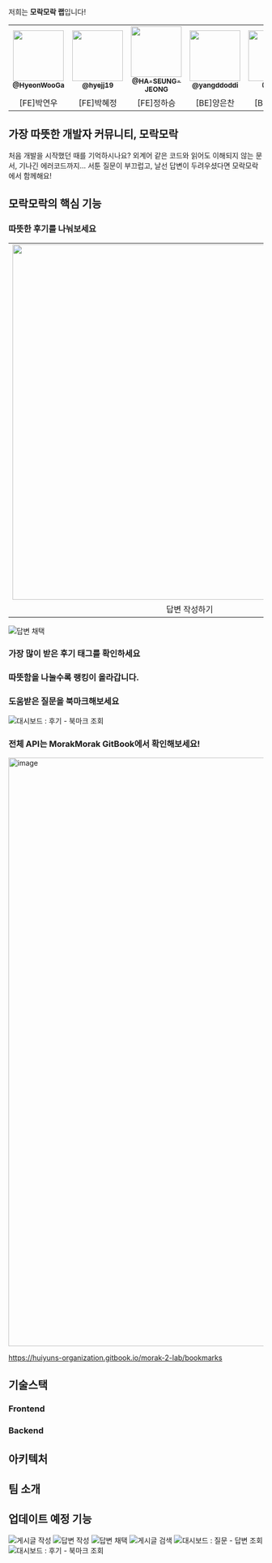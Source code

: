 저희는 **모락모락 랩**입니다!

<table>
  <tr>
  <td align="center"><a href="https://github.com/HyeonWooGa"><img src="https://avatars.githubusercontent.com/u/101603474?v=4" width="100px;" alt=""/><br /><sub><b>@HyeonWooGa</b></sub></a><br /></td>
     <td align="center"><a href="https://github.com/hyejj19"><img src="https://avatars.githubusercontent.com/u/89173923?v=4" width="100px;" alt=""/><br /><sub><b>@hyejj19</b></sub></a><br /></td>
     <td align="center"><a href="https://github.com/HA-SEUNG-JEONG"><img src="https://avatars.githubusercontent.com/u/88266129?v=4" width="100px;" alt=""/><br /><sub><b>@HA-SEUNG-JEONG</b></sub></a><br /></td>
    <td align="center"><a href="https://github.com/yangddoddi"><img src="https://avatars.githubusercontent.com/u/97802103?v=4" width="100px;" alt=""/><br /><sub><b>@yangddoddi</b></sub></a><br />
     <td align="center"><a href="https://github.com/Tldkt"><img src="https://avatars.githubusercontent.com/u/102589253?v=4" width="100px;" alt=""/><br /><sub><b>@Tldkt</b></sub></a><br />
     <td align="center"><a href="https://github.com/Shawn9948"><img src="https://avatars.githubusercontent.com/u/104377048?v=4" width="100px;" alt=""/><br /><sub><b>@Shawn9948</b></sub></a><br /></td>

</tr>
      <td align="center">[FE]박연우</td>
      <td align="center">[FE]박혜정</td>
      <td align="center">[FE]정하승</td>
      <td align="center">[BE]양은찬</td>
      <td align="center">[BE]정희윤</td>
      <td align="center">[BE]백시온</td>
</tr>

</table>

##  가장 따뜻한 개발자 커뮤니티, 모락모락

처음 개발을 시작했던 때를 기억하시나요?
외계어 같은 코드와 읽어도 이해되지 않는 문서, 기나긴 에러코드까지… 
서툰 질문이 부끄럽고, 날선 답변이 두려우셨다면
모락모락에서 함께해요!


##  모락모락의 핵심 기능

###  따뜻한 후기를 나눠보세요
<table>
  
  <tr>
      <td align="center">
    <img src="https://user-images.githubusercontent.com/89173923/205502684-9085d4b7-df5e-4cd1-acef-0e8218a569ce.gif"width="700px;" alt=""/><br/>
    </td>
     <td align="center">
       <img src="https://user-images.githubusercontent.com/89173923/205502730-605aa86e-ca6e-4f66-9dcd-4af322de4b1e.gif" width="700px;" alt=""/><br/>
    </td>

</tr>
      <td align="center">답변 작성하기</td>
      <td align="center">답변 채택하기</td>
</tr>

</table>

![답변 채택](https://user-images.githubusercontent.com/89173923/205502730-605aa86e-ca6e-4f66-9dcd-4af322de4b1e.gif)

### 가장 많이 받은 후기 태그를 확인하세요



### 따뜻함을 나눌수록 랭킹이 올라갑니다. 


### 도움받은 질문을 북마크해보세요

![대시보드 : 후기 - 북마크 조회](https://user-images.githubusercontent.com/89173923/205503263-11dd3f94-dcbd-46a1-9efa-041969b0bf8b.gif)

### 전체 API는 MorakMorak GitBook에서 확인해보세요!
<img width="1160" alt="image" src="https://user-images.githubusercontent.com/102589253/205534052-fdc4939c-9815-462b-90b9-d782b49e3b13.png">

https://huiyuns-organization.gitbook.io/morak-2-lab/bookmarks


## 기술스택  
### Frontend
### Backend

## 아키텍처

## 팀 소개

## 업데이트 예정 기능



![게시글 작성](https://user-images.githubusercontent.com/89173923/205502592-eceb18ff-b442-4ff3-b73a-f02b30cdac50.gif)
![답변 작성](https://user-images.githubusercontent.com/89173923/205502684-9085d4b7-df5e-4cd1-acef-0e8218a569ce.gif)
![답변 채택](https://user-images.githubusercontent.com/89173923/205502730-605aa86e-ca6e-4f66-9dcd-4af322de4b1e.gif)
![게시글 검색](https://user-images.githubusercontent.com/89173923/205502882-1745f77d-c5d5-4ef7-bb7e-7c2c69d779c6.gif)
![대시보드 : 질문 - 답변 조회](https://user-images.githubusercontent.com/89173923/205503526-102e03dd-1ade-4d97-9b97-5fc8cf9872f2.gif)
![대시보드 : 후기 - 북마크 조회](https://user-images.githubusercontent.com/89173923/205503263-11dd3f94-dcbd-46a1-9efa-041969b0bf8b.gif)


